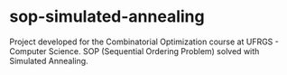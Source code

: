 # sop-simulated-annealing

Project developed for the Combinatorial Optimization course at UFRGS - Computer Science. SOP (Sequential Ordering Problem) solved with Simulated Annealing.

